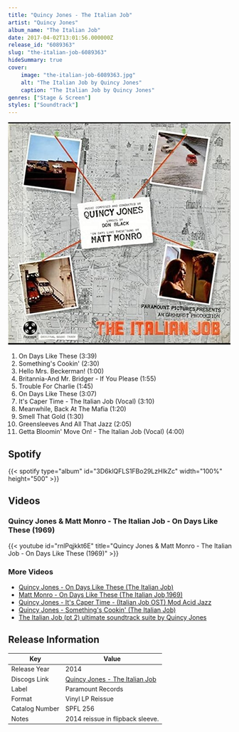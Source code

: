 ```yaml
---
title: "Quincy Jones - The Italian Job"
artist: "Quincy Jones"
album_name: "The Italian Job"
date: 2017-04-02T13:01:56.000000Z
release_id: "6089363"
slug: "the-italian-job-6089363"
hideSummary: true
cover:
    image: "the-italian-job-6089363.jpg"
    alt: "The Italian Job by Quincy Jones"
    caption: "The Italian Job by Quincy Jones"
genres: ["Stage & Screen"]
styles: ["Soundtrack"]
---
```


![The Italian Job by Quincy Jones](the-italian-job-6089363.jpg)

<!-- section break -->

1. On Days Like These (3:39)
2. Something's Cookin' (2:30)
3. Hello Mrs. Beckerman! (1:00)
4. Britannia-And Mr. Bridger - If You Please (1:55)
5. Trouble For Charlie (1:45)
6. On Days Like These (3:07)
7. It's Caper Time - The Italian Job (Vocal) (3:10)
8. Meanwhile, Back At The Mafia (1:20)
9. Smell That Gold (1:30)
10. Greensleeves And All That Jazz (2:05)
11. Getta Bloomin' Move On! - The Italian Job (Vocal) (4:00)

<!-- section break -->


## Spotify
{{< spotify type="album" id="3D6klQFLS1FBo29LzHlkZc" width="100%" height="500" >}}



## Videos
### Quincy Jones & Matt Monro - The Italian Job - On Days Like These (1969)
{{< youtube id="rnlPqjkkt6E" title="Quincy Jones & Matt Monro - The Italian Job - On Days Like These (1969)" >}}<br>

### More Videos

- [Quincy Jones - On Days Like These (The Italian Job)](https://www.youtube.com/watch?v=6AW-PaaHS1c)
- [Matt Monro - On Days Like These (The Italian Job,1969)](https://www.youtube.com/watch?v=KQIRbV_noi8)
- [Quincy Jones - It's Caper Time - (Italian Job OST) Mod Acid Jazz](https://www.youtube.com/watch?v=4Yb5t10yyuw)
- [Quincy Jones - Something's Cookin' (The Italian Job)](https://www.youtube.com/watch?v=7BIkOidvc0E)
- [The Italian Job (pt 2) ultimate soundtrack suite by Quincy Jones](https://www.youtube.com/watch?v=pnrNUXbEYC0)


## Release Information
|  Key           | Value                                                |
| ---------------| ---------------------------------------------------- |
| Release Year   | 2014                                   |
| Discogs Link   | [Quincy Jones - The Italian Job](https://www.discogs.com/release/6089363-Quincy-Jones-The-Italian-Job) |
| Label          | Paramount Records |
| Format         | Vinyl LP Reissue |
| Catalog Number | SPFL 256 |
| Notes | 2014 reissue in flipback sleeve. |